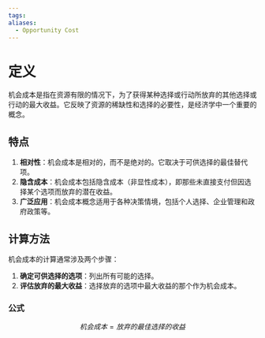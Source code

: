 ```yaml
---
tags: 
aliases:
  - Opportunity Cost
---
```


# 定义

机会成本是指在资源有限的情况下，为了获得某种选择或行动所放弃的其他选择或行动的最大收益。它反映了资源的稀缺性和选择的必要性，是经济学中一个重要的概念。

## 特点

1. **相对性**：机会成本是相对的，而不是绝对的。它取决于可供选择的最佳替代项。
2. **隐含成本**：机会成本包括隐含成本（非显性成本），即那些未直接支付但因选择某个选项而放弃的潜在收益。
3. **广泛应用**：机会成本概念适用于各种决策情境，包括个人选择、企业管理和政府政策等。

## 计算方法

机会成本的计算通常涉及两个步骤：

1. **确定可供选择的选项**：列出所有可能的选择。
2. **评估放弃的最大收益**：选择放弃的选项中最大收益的那个作为机会成本。

### 公式

$$
机会成本 = 放弃的最佳选择的收益
$$

